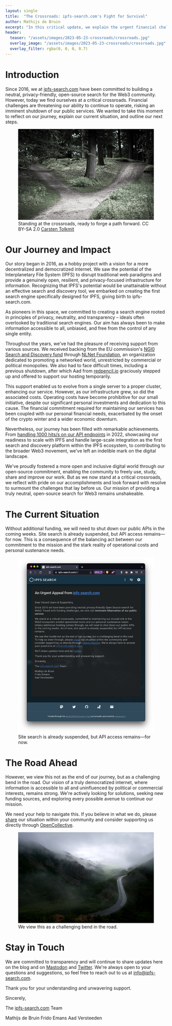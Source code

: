 ```yaml
---
layout: single
title:  "The Crossroads: ipfs-search.com's Fight for Survival"
author: Mathijs de Bruin
excerpt: "In this critical update, we explain the urgent financial challenges facing ipfs-search.com, our response to these issues, and the steps we're taking to continue our mission. We detail our journey since 2016 and the crucial role we play in the Web3 and IPFS ecosystem."
header:
  teaser: "/assets/images/2023-05-23-crossroads/crossroads.jpg"
  overlay_image: "/assets/images/2023-05-23-crossroads/crossroads.jpg"
  overlay_filter: rgba(0, 0, 0, 0.7)
---
```


# Introduction

Since 2016, we at [ipfs-search.com](http://ipfs-search.com/) have been committed to building a neutral, privacy-friendly, open-source search for the Web3 community. However, today we find ourselves at a critical crossroads. Financial challenges are threatening our ability to continue to operate, risking an imminent shutdown of our public services. We wanted to take this moment to reflect on our journey, explain our current situation, and outline our next steps.

<figure>
    <img alt="Crossroads" src="/assets/images/2023-05-23-crossroads/crossroads.jpg">
    <figcaption>Standing at the crossroads, ready to forge a path forward. CC BY-SA 2.0 <a href="https://www.flickr.com/photos/laenulfean/5943132296">Carsten Tolkmit</a></figcaption>
</figure>

# Our Journey and Impact

Our story began in 2016, as a hobby project with a vision for a more decentralized and democratized internet. We saw the potential of the Interplanetary File System (IPFS) to disrupt traditional web paradigms and provide a genuinely open, resilient, and privacy-focused infrastructure for information. Recognizing that IPFS's potential would be unattainable without an effective search and discovery tool, we embarked on creating the first search engine specifically designed for IPFS, giving birth to ipfs-search.com.

As pioneers in this space, we committed to creating a search engine rooted in principles of privacy, neutrality, and transparency – ideals often overlooked by traditional search engines. Our aim has always been to make information accessible to all, unbiased, and free from the control of any single entity.

Throughout the years, we've had the pleasure of receiving support from various sources. We received backing from the EU commission's [NGI0 Search and Discovery fund](https://nlnet.nl/discovery/) through [NLNet Foundation](https://nlnet.nl/), an organization dedicated to promoting a networked world, unrestricted by commercial or political monopolies. We also had to face difficult times, including a previous shutdown, after which Aad from [redpencil.io](https://redpencil.io/) graciously stepped up and offered to support our hosting temporarily.

This support enabled us to evolve from a single server to a proper cluster, enhancing our service. However, as our infrastructure grew, so did the associated costs. Operating costs have become prohibitive for our small initiative, despite our significant personal investments and dedication to this cause. The financial commitment required for maintaining our services has been coupled with our personal financial needs, exacerbated by the onset of the crypto winter and a wider economic downturn.

Nevertheless, our journey has been filled with remarkable achievements. From [handling 1000 hits/s on our API endpoints](https://blog.ipfs-search.com/challenge-accepted/) in 2022, showcasing our readiness to scale with IPFS and handle large-scale integration as the first search and discovery platform within the IPFS ecosystem, to contributing to the broader Web3 movement, we've left an indelible mark on the digital landscape.

We've proudly fostered a more open and inclusive digital world through our open-source commitment, enabling the community to freely use, study, share and improve our work. But as we now stand at a critical crossroads, we reflect with pride on our accomplishments and look forward with resolve to surmount the challenges that lay before us. Our mission of providing a truly neutral, open-source search for Web3 remains unshakeable.

# The Current Situation

Without additional funding, we will need to shut down our public APIs in the coming weeks. Site search is already suspended, but API access remains—for now. This is a consequence of the balancing act between our commitment to the mission and the stark reality of operational costs and personal sustenance needs.

<figure>
    <img alt="Screenshot of our frontend being shutdown, with a banner instead of search." src="/assets/images/2023-05-23-crossroads/screenshot.png">
    <figcaption>Site search is already suspended, but API access remains—for now.</figcaption>
</figure>

# The Road Ahead

However, we view this not as the end of our journey, but as a challenging bend in the road. Our vision of a truly democratized internet, where information is accessible to all and uninfluenced by political or commercial interests, remains strong. We're actively looking for solutions, seeking new funding sources, and exploring every possible avenue to continue our mission.

We need your help to navigate this. If you believe in what we do, please [share](https://twitter.com/intent/tweet?text=%F0%9F%9A%A8URGENT%3A%20ipfs-search.com%2C%20trusted%20%23Web3%20search%20since%202016%2C%20is%20down%20due%20to%20financial%20challenges.%20Help%20safeguard%20the%20future%20of%20open%2C%20unbiased%20search%20for%20%23IPFS.%20Spread%20the%20word%20%26%20show%20your%20support%20at%20https%3A%2F%2Fopencollective.com%2Fipfs-search%20%23SaveIPFSSearch%20) our situation within your community and consider supporting us directly through [OpenCollective](https://opencollective.com/ipfs-search).

<figure>
    <img alt="Misty view of curvy mountain road." src="/assets/images/2023-05-23-crossroads/misty-future.jpg">
    <figcaption>We view this as a challenging bend in the road.</figcaption>
</figure>

# Stay in Touch

We are committed to transparency and will continue to share updates here on the blog and on [Mastodon](https://mastodon.social/@ipfssearch) and [Twitter](https://twitter.com/SearchIpfs). We're always open to your questions and suggestions, so feel free to reach out to us at [info@ipfs-search.com](mailto:info@ipfs-search.com).

Thank you for your understanding and unwavering support.

Sincerely,

The [ipfs-search.com](http://ipfs-search.com/) Team

Mathijs de Bruin
Frido Emans
Aad Versteeden
